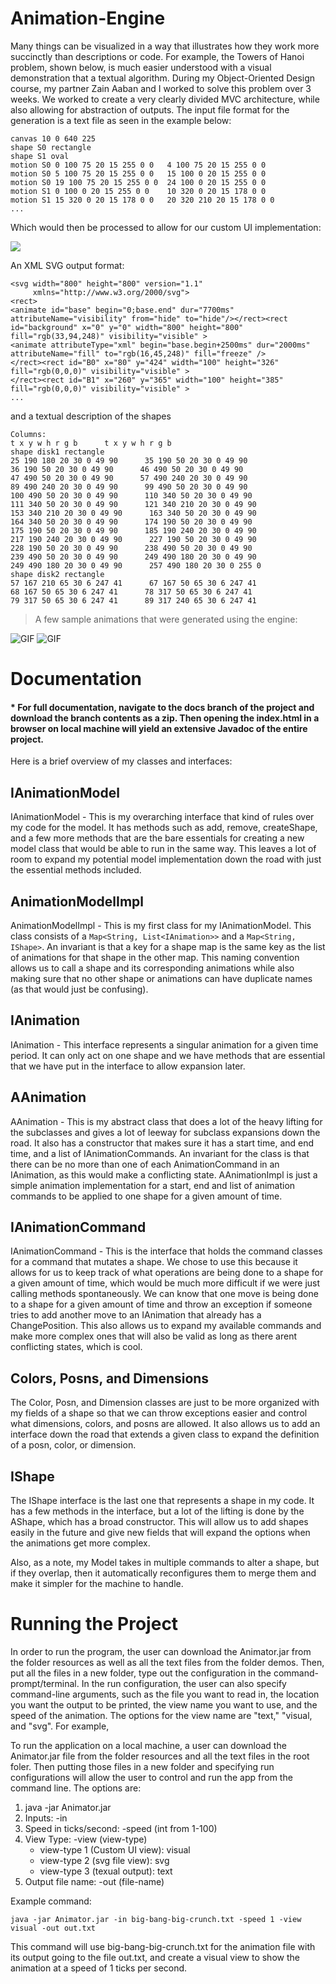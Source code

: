 # Animation-Engine

Many things can be visualized in a way that illustrates how they work more succinctly than descriptions or code. For example, the Towers of Hanoi problem, shown below, is much easier understood with a visual demonstration that a textual algorithm. During my Object-Oriented Design course, my partner Zain Aaban and I worked to solve this problem over 3 weeks. We worked to create a very clearly divided MVC architecture, while also allowing for abstraction of outputs. The input file format for the generation is a text file as seen in the example below:

```
canvas 10 0 640 225
shape S0 rectangle
shape S1 oval
motion S0 0 100 75 20 15 255 0 0   4 100 75 20 15 255 0 0
motion S0 5 100 75 20 15 255 0 0   15 100 0 20 15 255 0 0
motion S0 19 100 75 20 15 255 0 0  24 100 0 20 15 255 0 0
motion S1 0 100 0 20 15 255 0 0    10 320 0 20 15 178 0 0
motion S1 15 320 0 20 15 178 0 0   20 320 210 20 15 178 0 0
...
```

Which would then be processed to allow for our custom UI implementation:

![](https://github.com/liamgabrielknowles/Animation-Engine/blob/main/UI%20demo%20gif.gif)

An XML SVG output format: 

```
<svg width="800" height="800" version="1.1"
     xmlns="http://www.w3.org/2000/svg">
<rect>
<animate id="base" begin="0;base.end" dur="7700ms" attributeName="visibility" from="hide" to="hide"/></rect><rect id="background" x="0" y="0" width="800" height="800" fill="rgb(33,94,248)" visibility="visible" >
<animate attributeType="xml" begin="base.begin+2500ms" dur="2000ms" attributeName="fill" to="rgb(16,45,248)" fill="freeze" />
</rect><rect id="B0" x="80" y="424" width="100" height="326" fill="rgb(0,0,0)" visibility="visible" >
</rect><rect id="B1" x="260" y="365" width="100" height="385" fill="rgb(0,0,0)" visibility="visible" >
...
```

and a textual description of the shapes

```
Columns:
t x y w h r g b      t x y w h r g b
shape disk1 rectangle
25 190 180 20 30 0 49 90      35 190 50 20 30 0 49 90
36 190 50 20 30 0 49 90      46 490 50 20 30 0 49 90
47 490 50 20 30 0 49 90      57 490 240 20 30 0 49 90
89 490 240 20 30 0 49 90      99 490 50 20 30 0 49 90
100 490 50 20 30 0 49 90      110 340 50 20 30 0 49 90
111 340 50 20 30 0 49 90      121 340 210 20 30 0 49 90
153 340 210 20 30 0 49 90      163 340 50 20 30 0 49 90
164 340 50 20 30 0 49 90      174 190 50 20 30 0 49 90
175 190 50 20 30 0 49 90      185 190 240 20 30 0 49 90
217 190 240 20 30 0 49 90      227 190 50 20 30 0 49 90
228 190 50 20 30 0 49 90      238 490 50 20 30 0 49 90
239 490 50 20 30 0 49 90      249 490 180 20 30 0 49 90
249 490 180 20 30 0 49 90      257 490 180 20 30 0 255 0
shape disk2 rectangle
57 167 210 65 30 6 247 41      67 167 50 65 30 6 247 41
68 167 50 65 30 6 247 41      78 317 50 65 30 6 247 41
79 317 50 65 30 6 247 41      89 317 240 65 30 6 247 41
```

> A few sample animations that were generated using the engine:

![GIF](https://course.ccs.neu.edu/cs3500f18/night.gif)
![GIF](https://course.ccs.neu.edu/cs3500f18/toh-5.gif)


# Documentation 

#### * For full documentation, navigate to the docs branch of the project and download the branch contents as a zip. Then opening the index.html in a browser on local machine will yield an extensive Javadoc of the entire project. 

Here is a brief overview of my classes and interfaces:
## IAnimationModel
IAnimationModel - This is my overarching interface that kind of rules over my code for 
the model. It has methods such as add, remove, createShape, and a few more methods that 
are the bare essentials for creating a new model class that would be able to run in the 
same way. This leaves a lot of room to expand my potential model implementation down 
the road with just the essential methods included.

## AnimationModelImpl
AnimationModelImpl - This is my first class for my IAnimationModel. This class consists of a
`Map<String, List<IAnimation>>` and a `Map<String, IShape>`. An invariant is that a key for a shape map 
is the same key as the list of animations for that shape in the other map. This naming convention allows 
us to call a shape and its corresponding animations while also making sure that no other shape 
or animations can have duplicate names (as that would just be confusing).

## IAnimation
IAnimation - This interface represents a singular animation for a given time period. It can only 
act on one shape and we have methods that are essential that we have put in the interface to allow 
expansion later.

## AAnimation
AAnimation - This is my abstract class that does a lot of the heavy lifting for the subclasses 
and gives a lot of leeway for subclass expansions down the road. It also has a constructor that 
makes sure it has a start time, and end time, and a list of IAnimationCommands. An invariant for 
the class is that there can be no more than one of each AnimationCommand in an IAnimation, as 
this would make a conflicting state. AAnimationImpl is just a simple animation implementation 
for a start, end and list of animation commands to be applied to one shape for a given amount of 
time.

## IAnimationCommand
IAnimationCommand - This is the interface that holds the command classes for a command that mutates 
a shape. We chose to use this because it allows for us to keep track of what operations are being 
done to a shape for a given amount of time, which would be much more difficult if we were just
calling methods spontaneously. We can know that one move is being done to a shape for a given amount 
of time and throw an exception if someone tries to add another move to an IAnimation that already 
has a ChangePosition. This also allows us to expand my available commands and make more complex 
ones that will also be valid as long as there arent conflicting states, which is cool.


## Colors, Posns, and Dimensions
The Color, Posn, and Dimension classes are just to be more organized with my fields of a shape so 
that we can throw exceptions easier and control what dimensions, colors, and posns are allowed. It 
also allows us to add an interface down the road that extends a given class to expand the
definition of a posn, color, or dimension.

## IShape
The IShape interface is the last one that represents a shape in my code. It has a few methods 
in the interface, but a lot of the lifting is done by the AShape, which has a broad constructor. 
This will allow us to add shapes easily in the future and give new fields that will expand the 
options when the animations get more complex.

Also, as a note, my Model takes in multiple commands to alter a shape, but if they overlap, then 
it automatically reconfigures them to merge them and make it simpler for the machine to handle. 

# Running the Project 

In order to run the program, the user can download the Animator.jar from the folder resources as well as all the text files from the folder demos. Then, put all the files in a new folder, type out the configuration in the command-prompt/terminal. In the run configuration, the user can also specify command-line arguments, such as the file you want to read in, the location you want the output to be printed, the view name you want to use, and the speed of the animation. The options for the view name are "text," "visual, and "svg". For example,

To run the application on a local machine, a user can download the Animator.jar file from the folder resources and all the text files in the root foler. Then putting those files in a new folder and specifying run configurations will allow the user to control and run the app from the command line. The options are: 

1. java -jar Animator.jar 
2. Inputs: -in <desired demo file to run>
3. Speed in ticks/second: -speed (int from 1-100)
4. View Type: -view (view-type)
     * view-type 1 (Custom UI view): visual
     * view-type 2 (svg file view): svg
     * view-type 3 (texual output): text
5. Output file name: -out (file-name)
     
Example command: 

```java -jar Animator.jar -in big-bang-big-crunch.txt -speed 1 -view visual -out out.txt```
     
This command will use big-bang-big-crunch.txt for the animation file with its output going to the file out.txt, and create a visual view to show the animation at a speed of 1 ticks per second.
